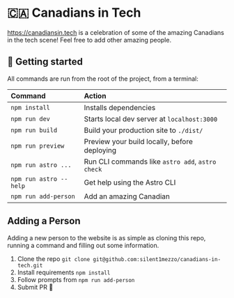 # 🇨🇦 Canadians in Tech
https://canadiansin.tech is a celebration of some of the amazing Canadians in the tech scene! Feel free to add other amazing people.

## 🚀 Getting started

All commands are run from the root of the project, from a terminal:

| Command                | Action                                           |
| :--------------------- | :----------------------------------------------- |
| `npm install`          | Installs dependencies                            |
| `npm run dev`          | Starts local dev server at `localhost:3000`      |
| `npm run build`        | Build your production site to `./dist/`          |
| `npm run preview`      | Preview your build locally, before deploying     |
| `npm run astro ...`    | Run CLI commands like `astro add`, `astro check` |
| `npm run astro --help` | Get help using the Astro CLI                     |
| `npm run add-person`   | Add an amazing Canadian                          |

## Adding a Person

Adding a new person to the website is as simple as cloning this repo, running a command and filling out some information.

1. Clone the repo `git clone git@github.com:silent1mezzo/canadians-in-tech.git`
2. Install requirements `npm install`
3. Follow prompts from `npm run add-person`
4. Submit PR 🎉